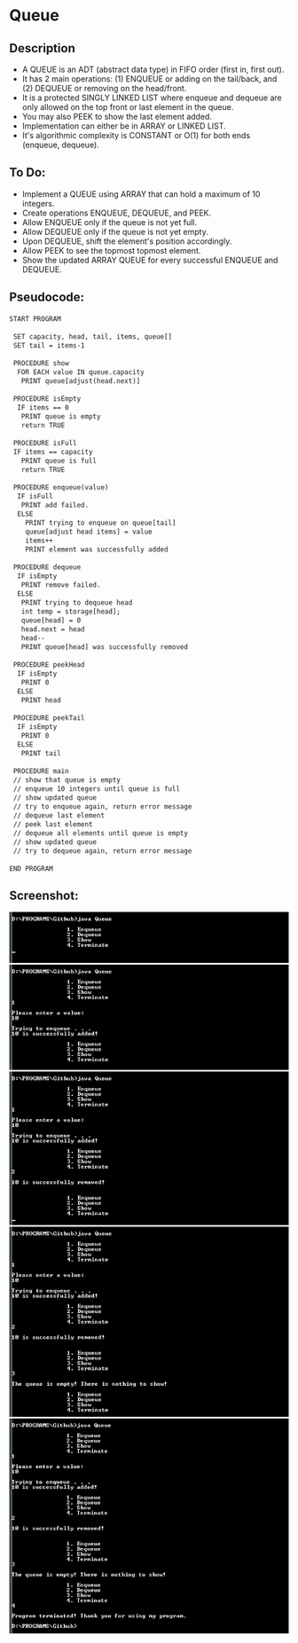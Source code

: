 Queue
=======================

## Description

 - A QUEUE is an ADT (abstract data type) in FIFO order (first in, first out).
 - It has 2 main operations: (1) ENQUEUE or adding on the tail/back, and (2) DEQUEUE or removing on the head/front.
 - It is a protected SINGLY LINKED LIST where enqueue and dequeue are only allowed on the top front or last element in the queue.
 - You may also PEEK to show the last element added.
 - Implementation can either be in ARRAY or LINKED LIST.
 - It's algorithmic complexity is CONSTANT or O(1) for both ends (enqueue, dequeue).

## To Do:

 - Implement a QUEUE using ARRAY that can hold a maximum of 10 integers.
 - Create operations ENQUEUE, DEQUEUE, and PEEK.
 - Allow ENQUEUE only if the queue is not yet full.
 - Allow DEQUEUE only if the queue is not yet empty.
 - Upon DEQUEUE, shift the element's position accordingly.
 - Allow PEEK to see the topmost topmost element.
 - Show the updated ARRAY QUEUE for every successful ENQUEUE and DEQUEUE.

## Pseudocode:

    START PROGRAM
    
     SET capacity, head, tail, items, queue[]
     SET tail = items-1
         
     PROCEDURE show
      FOR EACH value IN queue.capacity
       PRINT queue[adjust(head.next)]
    
     PROCEDURE isEmpty
      IF items == 0
       PRINT queue is empty
       return TRUE
    
     PROCEDURE isFull
     IF items == capacity
       PRINT queue is full
       return TRUE
    
     PROCEDURE enqueue(value)
      IF isFull
       PRINT add failed.
      ELSE        
        PRINT trying to enqueue on queue[tail]
        queue[adjust head items] = value
        items++
        PRINT element was successfully added
    
     PROCEDURE dequeue
      IF isEmpty
       PRINT remove failed.
      ELSE
       PRINT trying to dequeue head
       int temp = storage[head];
       queue[head] = 0
       head.next = head
       head--
       PRINT queue[head] was successfully removed
      
     PROCEDURE peekHead
      IF isEmpty
       PRINT 0
      ELSE 
       PRINT head
     
     PROCEDURE peekTail
      IF isEmpty
       PRINT 0
      ELSE 
       PRINT tail
    
     PROCEDURE main
     // show that queue is empty
     // enqueue 10 integers until queue is full
     // show updated queue
     // try to enqueue again, return error message
     // dequeue last element
     // peek last element
     // dequeue all elements until queue is empty
     // show updated queue
     // try to dequeue again, return error message
    
    END PROGRAM
    
## Screenshot:

![Alt text](https://github.com/lvcc-dsa/Students/blob/master/BSIS/Visaya-Christian/array-queue/Queue(Menu).png "Queue(Menu)")
![Alt text](https://github.com/lvcc-dsa/Students/blob/master/BSIS/Visaya-Christian/array-queue/Queue(Enqueue).png "Queue(Enqueue)")
![Alt text](https://github.com/lvcc-dsa/Students/blob/master/BSIS/Visaya-Christian/array-queue/Queue(Dequeue).png "Queue(Dequeue)")
![Alt text](https://github.com/lvcc-dsa/Students/blob/master/BSIS/Visaya-Christian/array-queue/Queue(Show).png "Queue(Show)")
![Alt text](https://github.com/lvcc-dsa/Students/blob/master/BSIS/Visaya-Christian/array-queue/Queue(Terminate).png "Queue(Terminate)")
